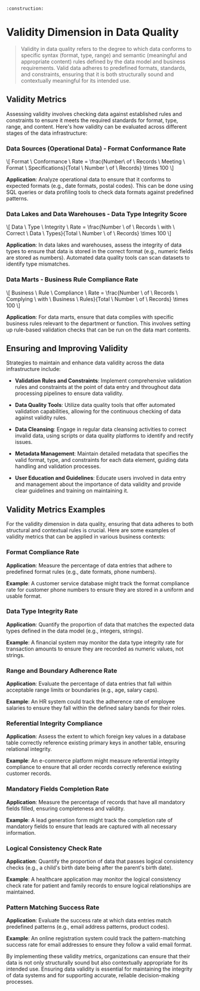 ```admonish warning title="Page under construction"
:construction:
```

# Validity Dimension in Data Quality
>
> Validity in data quality refers to the degree to which data conforms to specific syntax (format, type, range) and semantic (meaningful and appropriate content) rules defined by the data model and business requirements. Valid data adheres to predefined formats, standards, and constraints, ensuring that it is both structurally sound and contextually meaningful for its intended use.

## Validity Metrics

Assessing validity involves checking data against established rules and constraints to ensure it meets the required standards for format, type, range, and content. Here's how validity can be evaluated across different stages of the data infrastructure:

### Data Sources (Operational Data) - Format Conformance Rate

\\[ Format \ Conformance \ Rate = \frac{Number\ of \ Records \ Meeting \ Format \ Specifications}{Total \ Number \ of \ Records} \times 100 \\]

**Application**: Analyze operational data to ensure that it conforms to expected formats (e.g., date formats, postal codes). This can be done using SQL queries or data profiling tools to check data formats against predefined patterns.

### Data Lakes and Data Warehouses - Data Type Integrity Score

\\[ Data \ Type \ Integrity \ Rate = \frac{Number \ of \ Records \ with \ Correct \ Data \ Types}{Total \ Number \ of \ Records} \times 100 \\]

**Application**: In data lakes and warehouses, assess the integrity of data types to ensure that data is stored in the correct format (e.g., numeric fields are stored as numbers). Automated data quality tools can scan datasets to identify type mismatches.

### Data Marts - Business Rule Compliance Rate

\\[ Business \ Rule \ Compliance \ Rate = \frac{Number \ of \ Records \ Complying \ with \ Business \ Rules}{Total \ Number \ of \ Records} \times 100 \\]

**Application**: For data marts, ensure that data complies with specific business rules relevant to the department or function. This involves setting up rule-based validation checks that can be run on the data mart contents.

## Ensuring and Improving Validity

Strategies to maintain and enhance data validity across the data infrastructure include:

* **Validation Rules and Constraints**:
  Implement comprehensive validation rules and constraints at the point of data entry and throughout data processing pipelines to ensure data validity.

* **Data Quality Tools**:
  Utilize data quality tools that offer automated validation capabilities, allowing for the continuous checking of data against validity rules.

* **Data Cleansing**:
  Engage in regular data cleansing activities to correct invalid data, using scripts or data quality platforms to identify and rectify issues.

* **Metadata Management**:
  Maintain detailed metadata that specifies the valid format, type, and constraints for each data element, guiding data handling and validation processes.

* **User Education and Guidelines**:
  Educate users involved in data entry and management about the importance of data validity and provide clear guidelines and training on maintaining it.

## Validity Metrics Examples

For the validity dimension in data quality, ensuring that data adheres to both structural and contextual rules is crucial. Here are some examples of validity metrics that can be applied in various business contexts:

### Format Compliance Rate

**Application**: Measure the percentage of data entries that adhere to predefined format rules (e.g., date formats, phone numbers).

**Example**: A customer service database might track the format compliance rate for customer phone numbers to ensure they are stored in a uniform and usable format.

### Data Type Integrity Rate

**Application**: Quantify the proportion of data that matches the expected data types defined in the data model (e.g., integers, strings).

**Example**: A financial system may monitor the data type integrity rate for transaction amounts to ensure they are recorded as numeric values, not strings.

### Range and Boundary Adherence Rate

**Application**: Evaluate the percentage of data entries that fall within acceptable range limits or boundaries (e.g., age, salary caps).

**Example**: An HR system could track the adherence rate of employee salaries to ensure they fall within the defined salary bands for their roles.

### Referential Integrity Compliance

**Application**: Assess the extent to which foreign key values in a database table correctly reference existing primary keys in another table, ensuring relational integrity.

**Example**: An e-commerce platform might measure referential integrity compliance to ensure that all order records correctly reference existing customer records.

### Mandatory Fields Completion Rate

**Application**: Measure the percentage of records that have all mandatory fields filled, ensuring completeness and validity.

**Example**: A lead generation form might track the completion rate of mandatory fields to ensure that leads are captured with all necessary information.

### Logical Consistency Check Rate

**Application**: Quantify the proportion of data that passes logical consistency checks (e.g., a child's birth date being after the parent's birth date).

**Example**: A healthcare application may monitor the logical consistency check rate for patient and family records to ensure logical relationships are maintained.

### Pattern Matching Success Rate

**Application**: Evaluate the success rate at which data entries match predefined patterns (e.g., email address patterns, product codes).

**Example**: An online registration system could track the pattern-matching success rate for email addresses to ensure they follow a valid email format.

By implementing these validity metrics, organizations can ensure that their data is not only structurally sound but also contextually appropriate for its intended use. Ensuring data validity is essential for maintaining the integrity of data systems and for supporting accurate, reliable decision-making processes.
